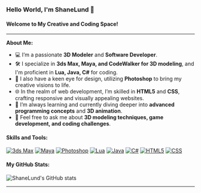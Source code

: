 ### Hello World, I'm ShaneLund 👋

#### Welcome to My Creative and Coding Space!

---

**About Me:**
- 💻 I’m a passionate **3D Modeler** and **Software Developer**.
- 🛠 I specialize in **3ds Max, Maya, and CodeWalker for 3D modeling**, and I'm proficient in **Lua, Java, C#** for coding.
- 🎨 I also have a keen eye for design, utilizing **Photoshop** to bring my creative visions to life.
- 🌐 In the realm of web development, I’m skilled in **HTML5** and **CSS**, crafting responsive and visually appealing websites.
- 🤔 I’m always learning and currently diving deeper into **advanced programming concepts** and **3D animation**.
- 💬 Feel free to ask me about **3D modeling techniques, game development, and coding challenges**.

#### Skills and Tools:
[![3ds Max](https://img.shields.io/badge/-3ds_Max-black?style=flat-square&logo=autodesk)](https://www.autodesk.com/products/3ds-max/overview)
[![Maya](https://img.shields.io/badge/-Maya-black?style=flat-square&logo=autodesk)](https://www.autodesk.com/products/maya/overview)
[![Photoshop](https://img.shields.io/badge/-Photoshop-black?style=flat-square&logo=adobe-photoshop)](https://www.adobe.com/products/photoshop.html)
[![Lua](https://img.shields.io/badge/-Lua-black?style=flat-square&logo=lua)](https://www.lua.org/)
[![Java](https://img.shields.io/badge/-Java-black?style=flat-square&logo=java)](https://www.java.com/)
[![C#](https://img.shields.io/badge/-C%23-black?style=flat-square&logo=c-sharp)](https://docs.microsoft.com/en-us/dotnet/csharp/)
[![HTML5](https://img.shields.io/badge/-HTML5-black?style=flat-square&logo=html5)](https://developer.mozilla.org/en-US/docs/Web/Guide/HTML/HTML5)
[![CSS](https://img.shields.io/badge/-CSS3-black?style=flat-square&logo=css3)](https://developer.mozilla.org/en-US/docs/Web/CSS)

#### My GitHub Stats:
![ShaneLund's GitHub stats](https://github-readme-stats.vercel.app/api?username=ShaneLund&show_icons=true&theme=radical)

---
